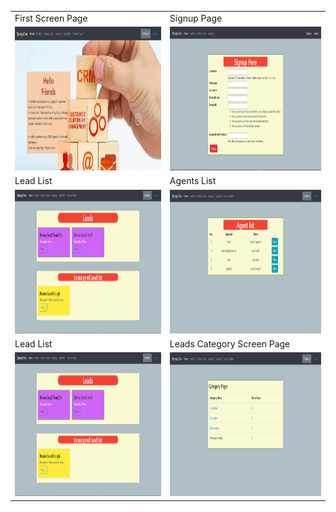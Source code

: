 <table>
  <tr>
    <td>First Screen Page</td>
     <td>Signup Page</td>
  </tr>
  <tr>
    <td><img src="screenshots/landingpage.png" width="500px" height = "230px"></td>
    <td><img src="screenshots/signup.png" width="500px" height = "230px"></td>
  </tr>
  <tr>
    <td>Lead List</td>
     <td>Agents List</td>
  </tr>
  <tr>
    <td><img src="screenshots/lead-list.png" width="500px" height = "230px"></td>
    <td><img src="screenshots/agent-list.png" width="500px" height = "230px"></td>
  </tr>
  <tr>
     <td>Lead List</td>
    <td>Leads Category Screen Page</td>
  </tr>
  <tr>
    <td><img src="screenshots/lead-list.png" width="500px" height = "230px"></td>
    <td><img src="screenshots/category.png" width="500px" height = "230px"></td>
  </tr>
  
  </table
 
